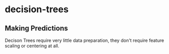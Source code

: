 # decision-trees

## Making Predictions
Decison Trees require very little data preparation, they don't require feature scaling or centering at all.
